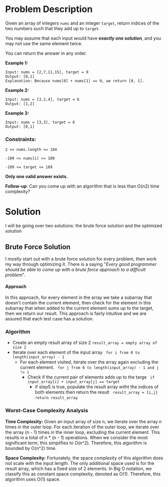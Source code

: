 # Problem Description

Given an array of integers ```nums``` and an integer ```target```, return indices of the two numbers such that they add up to ```target```.

You may assume that each input would have ***exactly one solution***, and you may not use the same element twice.

You can return the answer in any order.

 

**Example 1:**
```
Input: nums = [2,7,11,15], target = 9
Output: [0,1]
Explanation: Because nums[0] + nums[1] == 9, we return [0, 1].
```
**Example 2:**
```
Input: nums = [3,2,4], target = 6
Output: [1,2]
```
**Example 3:**

```
Input: nums = [3,3], target = 6
Output: [0,1]
```
 

### Constraints:

```2 <= nums.length <= 104```

```-109 <= nums[i] <= 109```

```-109 <= target <= 109```

**Only one valid answer exists.**
 

**Follow-up**: Can you come up with an algorithm that is less than O(n2) time complexity?

# Solution

I will be going over two solutions: the brute force solution and the optimized solution

##  Brute Force Solution
I mostly start out with a brute force solution for every problem, then work my way through optimizing it. There is a saying  "*Every good programmer should be able to come up with a brute force approach to a difficult problem*". 

#### Approach
In this approach, for every element in the array we take a subarray that doesn't contain the current element, then check for the element in this subarray that when added to the current element sums up to the target, then we return our result. This approach is fairly intuitive and we are assured that each test case has a solution.

### Algorithm
* Create an empty result array of size 2 
```result_array = empty array of size 2```
* Iterate over each element of the input array
``` for i from 0 to length(input_array) - 1```
    * For each element visited, iterate over the array again excluding the current element.
    ``` for j from 0 to length(input_array) - 1 and j != i```
        * Check if the current pair of elements adds up to the targe
        ``` if input_array[i] + input_array[j] == target```
            * if step5 is true, populate the result array witht the indices of both elements then return the result
            ``` result_array = {i,j}```
            ```return result_array```

### Worst-Case Complexity Analysis
**Time Complexity:** Given an input array of size n, we iterate over the array n times in the outer loop. For each iteration of the outer loop, we iterate over the array (n - 1) times in the inner loop, excluding the current element. This results in a total of n * (n - 1) operations. When we consider the most significant term, this simplifies to O(n^2). Therefore, this algorithm is bounded by O(n^2) time.

**Space Complexity:** Fortunately, the space complexity of this algorithm does not scale with the input length. The only additional space used is for the result array, which has a fixed size of 2 elements. In Big O notation, we classify this as constant space complexity, denoted as O(1). Therefore, this algorithm uses O(1) space.






